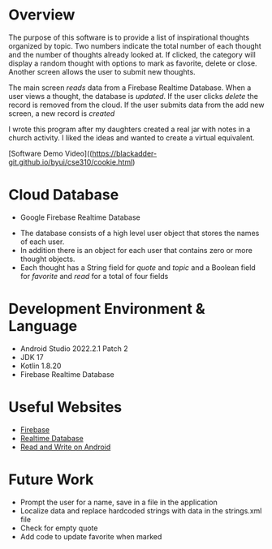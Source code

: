 # Overview
The purpose of this software is to provide a list of inspirational thoughts organized by topic. Two numbers indicate the total number of each thought and the number of thoughts already looked at. If clicked, the category will display a random thought with options to mark as favorite, delete or close. Another screen allows the user to submit new thoughts.

The main screen *reads* data from a Firebase Realtime Database. When a user views a thought, the database is *updated*. If the user clicks *delete* the record is removed from the cloud. If the user submits data from the add new screen, a new record is *created* 

I wrote this program after my daughters created a real jar with notes in a church activity. I liked the ideas and wanted to create a virtual equivalent.

[Software Demo Video]((https://blackadder-git.github.io/byui/cse310/cookie.html)

# Cloud Database
* Google Firebase Realtime Database
- The database consists of a high level user object that stores the names of each user.
- In addition there is an object for each user that contains zero or more thought objects.
- Each thought has a String field for *quote* and *topic* and a Boolean field for *favorite* and *read* for a total of four fields

# Development Environment & Language
- Android Studio 2022.2.1 Patch 2
- JDK 17
- Kotlin 1.8.20
- Firebase Realtime Database

# Useful Websites
- [Firebase](https://firebase.google.com/)
- [Realtime Database](https://firebase.google.com/docs/database)
- [Read and Write on Android](https://firebase.google.com/docs/database/android/read-and-write)

# Future Work
- Prompt the user for a name, save in a file in the application
- Localize data and replace hardcoded strings with data in the strings.xml file
- Check for empty quote
- Add code to update favorite when marked
